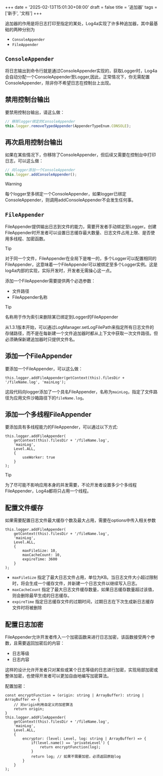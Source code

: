 +++
date = '2025-02-13T15:01:30+08:00'
draft = false
title = '追加器'
tags = ['新手', '文档']
+++

追加器的作用是将日志打印至指定的某处，Log4a实现了许多种追加器，其中最基础的两种分别为

- `ConsoleAppender`
- `FileAppender`

## `ConsoleAppender`

将日志输出到命令行就是通过ConsoleAppender实现的，获取Logger时，Log4a会自动分配一个ConsoleAppender至Logger,因此，正常情况下，你无需配置ConsoleAppender，除非你不希望日志在控制台上出现。

## 禁用控制台输出

要禁用控制台输出，请这么做：

```typescript
// 移除logger绑定的ConsoleAppender
this.logger.removeTypedAppender(AppenderTypeEnum.CONSOLE);
```

## 再次启用控制台输出

如果在某些情况下，你移除了ConsoleAppender，但后续又需要在控制台中打印日志，可以这么做：

```typescript
// 向logger添加一个ConsoleAppender
this.logger.addConsoleAppender();
```

> [!WARNING]
> 每个logger至多绑定一个ConsoleAppender，如果logger已绑定ConsoleAppender，则调用addConsoleAppender不会发生任何事。

## `FileAppender`

FileAppender提供输出日志到文件的能力，需要开发者手动绑定至Logger。创建FileAppender时开发者可以设置日志缓存最大数量、日志文件占用上限、是否使用多线程、加密函数。

> [!TIP]
> 对于同一个文件，FileAppender在全局下是唯一的，多个Logger可以配置相同的FileAppender，这意味着一个FileAppender可以被绑定至多个Logger实例。这是log4a内部的实现，实际开发时，开发者无需操心这一点。

添加一个FileAppender需要提供两个必选参数：

- 文件路径
- FileAppender名称

> [!TIP]
> 名称用于作为索引来删除某已绑定到Logger的FileAppender
> 
> 从1.3.1版本开始，可以通过LogManager.setLogFilePath来指定所有日志文件的存储路径，而不是在每新建一个文件追加器时都从上下文中获取一次文件路径。但必须确保新建追加器时只提供文件名。

## 添加一个FileAppender

要添加一个FileAppender，可以这么做：

```typescript:line-numbers
this.logger.addFileAppender(getContext(this).filesDir + '/fileName.log', 'mainLog');
```

这段代码向logger添加了一个具名FileAppender，名称为`mainLog`，指定了文件路径为应用文件沙箱路径下的`fileName.log`。

## 添加一个多线程FileAppender <Badge type="tip" text="1.3.0-rc.1 +" />

要添加具有多线程能力的FileAppender，可以通过以下方式:

```typescript:line-numbers
this.logger.addFileAppender(
    getContext(this).filesDir + '/fileName.log', 
    'mainLog', 
    Level.ALL, 
    {
        useWorker: true
    }
);
```

> [!TIP]
> 为了尽可能不影响应用本身的并发需要，不论开发者设置多少个多线程FileAppender，Log4a都将只占用一个线程。

## 配置文件缓存 <Badge type="tip" text="1.3.0-rc.1 +" />

如果需要配置日志文件最大缓存个数及最大占用，需要在options中传入相关参数

```typescript:line-numbers
this.logger.addFileAppender(
    getContext(this).filesDir + '/fileName.log', 
    'mainLog', 
    Level.ALL, 
    {
        maxFileSize: 10,
        maxCacheCount: 10,
        expireTime: 3600
    }
);
```

- `maxFileSize` 指定了最大日志文件占用，单位为KB。当日志文件大小超过限制时，将会生成一个缓存文件，并新建一个日志文件以继续写入日志。
- `maxCacheCount` 指定了最大日志文件缓存数量，如果日志缓存数量超过该值，则会删除最早生成的日志缓存。
- `expireTime` 指定日志缓存文件的过期时间，过期日志在下次生成新日志缓存文件时将被删除

## 配置日志加密

FileAppender允许开发者传入一个加密函数来进行日志加密，该函数接受两个参数，且需要返回加密后的内容：

- 日志等级
- 日志内容

这样的设计允许开发者只对某些或某个日志等级的日志进行加密，实现局部加密或整体加密，也使得开发者可以更加自由地编写加密算法。

配置加密：

```typescript:line-numbers
const encryptFunction = (origin: string | ArrayBuffer): string | ArrayBuffer => {
    // 对origin利用自定义的加密算法
    return origin;
}
this.logger.addFileAppender(
    getContext(this).filesDir + '/fileName.log', 
    'mainLog', 
    Level.ALL, 
    {
        encryptor: (level: Level, log: string | ArrayBuffer) => {
            if(level.name() == 'privateLevel') {
                return encryptFunction(log);
            }
            return log; // 如果不需要加密，必须返回原始log
        }
    }
);
```